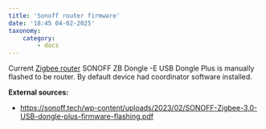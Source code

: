 ```yaml
---
title: 'Sonoff router firmware'
date: '18:45 04-02-2025'
taxonomy:
    category:
        - docs
---
```


Current [Zigbee router](/zigbee-router) SONOFF ZB Dongle -E USB Dongle Plus is manually flashed to be router. By default device had coordinator software installed.

**External sources:**
* https://sonoff.tech/wp-content/uploads/2023/02/SONOFF-Zigbee-3.0-USB-dongle-plus-firmware-flashing.pdf